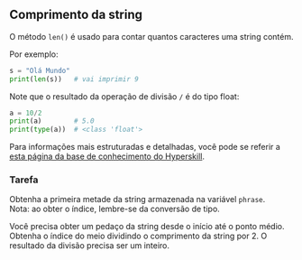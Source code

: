 ## Comprimento da string

O método `len()` é usado para contar quantos caracteres uma string contém.

Por exemplo:
```python
s = "Olá Mundo"
print(len(s))   # vai imprimir 9
```

Note que o resultado da operação de divisão `/` é do tipo float:
```python
a = 10/2
print(a)        # 5.0
print(type(a))  # <class 'float'>
```

Para informações mais estruturadas e detalhadas, você pode se referir a [esta página da base de conhecimento do Hyperskill](https://hyperskill.org/learn/step/5814?utm_source=jba&utm_medium=jba_courses_links).

### Tarefa
Obtenha a primeira metade da string armazenada na variável `phrase`.  
Nota: ao obter o índice, lembre-se da conversão de tipo.  

<div class='hint'>Você precisa obter um pedaço da string desde o início  
até o ponto médio.</div>

<div class='hint'>Obtenha o índice do meio dividindo o comprimento da string por 2. O 
resultado da divisão precisa ser um inteiro.</div>
